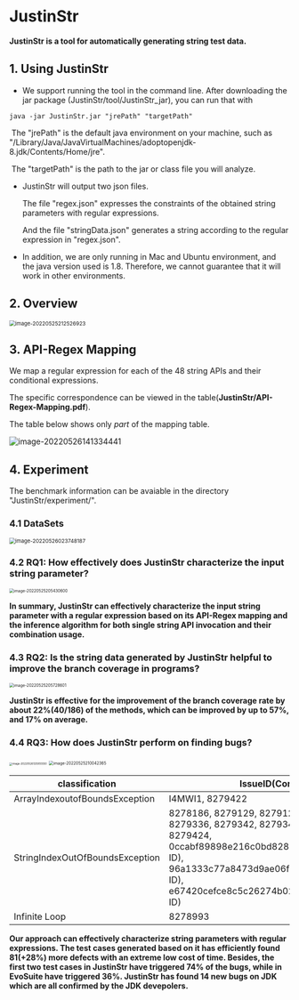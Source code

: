 # JustinStr

**JustinStr is a tool for automatically generating string test data.**

## 1. Using JustinStr

- We support running the tool in the command line. After downloading the jar package (JustinStr/tool/JustinStr_jar), you can run that with

```
java -jar JustinStr.jar "jrePath" "targetPath"
```

​		The "jrePath" is  the default java environment on your machine, such as   "/Library/Java/JavaVirtualMachines/adoptopenjdk-   		8.jdk/Contents/Home/jre".

​		The "targetPath" is the path to the jar or class file you will analyze.

- JustinStr will output two json files.

  The file "regex.json" expresses the constraints of the obtained string parameters with regular expressions.

  And the file "stringData.json" generates a string according to the regular expression in "regex.json".

- In addition, we are only running in Mac and Ubuntu environment, and the java version used is 1.8. Therefore, we cannot guarantee that it will work in other environments.

## 2. Overview

<img src="https://tva1.sinaimg.cn/large/e6c9d24egy1h2kyxtaj9lj20ua0cywg2.jpg" alt="image-20220525212526923" style="zoom:67%;" />

##  3. API-Regex Mapping

We map a regular expression for each of the 48 string APIs and their conditional expressions.

The specific correspondence can be viewed in the table(**JustinStr/API-Regex-Mapping.pdf**).

The table below shows only *part* of the mapping table.

![image-20220526141334441](https://tva1.sinaimg.cn/large/e6c9d24egy1h2ls2uiv9tj20u00wt11o.jpg)

## 4. Experiment

The benchmark information can be avaiable in the directory "JustinStr/experiment/".

### 4.1 DataSets

<img src="https://tva1.sinaimg.cn/large/e6c9d24egy1h2l7yujm6aj20oa0a8wg2.jpg" alt="image-20220526023748187" style="zoom: 67%;" />

### 4.2 RQ1: How effectively does JustinStr characterize the input string parameter?

<img src="https://tva1.sinaimg.cn/large/e6c9d24egy1h2ky1mcl1tj20sy0ca76g.jpg" alt="image-20220525205430600" style="zoom: 50%;" />

**In summary, JustinStr can effectively characterize the input string parameter with a regular expression based on its API-Regex mapping and the inference algorithm for both single string API invocation and their combination usage.**

### 4.3 RQ2: Is the string data generated by JustinStr helpful to improve the branch coverage in programs?

<img src="https://tva1.sinaimg.cn/large/e6c9d24egy1h2ky4q1w1mj20sy0caq4l.jpg" alt="image-20220525205728601" style="zoom: 50%;" />

**JustinStr is effective for the improvement of the branch coverage rate by about 22%(40/186) of the methods, which can be improved by up to 57%, and 17% on average.**

### 4.4 RQ3: How does JustinStr perform on finding bugs?

<img src="https://tva1.sinaimg.cn/large/e6c9d24egy1h2lpy4am3bj20z20hewh9.jpg" alt="image-20220526125955550" style="zoom: 33%;" />

<img src="https://tva1.sinaimg.cn/large/e6c9d24ely1h2ky8520qij20tk0fkdi2.jpg" alt="image-20220525210042365" style="zoom: 50%;" />

| classification                  | IssueID(Commit ID) in JDK                                    |
| ------------------------------- | ------------------------------------------------------------ |
| ArrayIndexoutofBoundsException  | I4MWI1, 8279422                                              |
| StringIndexOutOfBoundsException | 8278186,  8279129, 8279128, 8279198, 8279218, 8279336,      8279342, 8279341, 8279362, 8279423, 8279424,     0ccabf89898e216c0bd828bfde840338baba7d11(Commit ID),     96a1333c77a8473d9ae06f304b9fdbe21212bd18(Commit ID),     e67420cefce8c5c26274b02a5430d31411a404a9(Commit ID) |
| Infinite Loop                   | 8278993                                                      |

**Our approach can effectively characterize string parameters with regular expressions. The test cases generated based on it has efficiently found 81(+28%) more defects with an extreme low cost of time. Besides, the first two test cases in JustinStr have triggered 74% of the bugs, while in EvoSuite have triggered 36%. JustinStr has found 14 new bugs on JDK which are all confirmed by the JDK devepolers.**